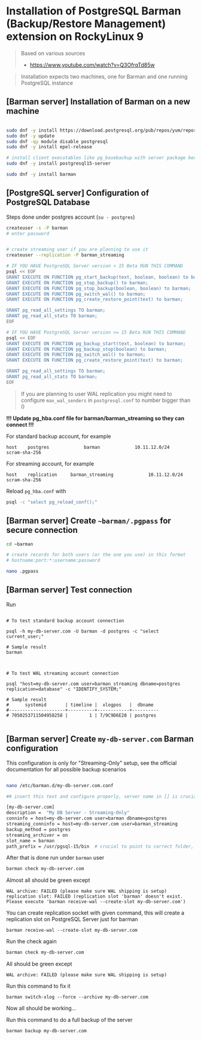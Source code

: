 # Installation of PostgreSQL Barman (Backup/Restore Management) extension on RockyLinux 9

> Based on various sources
> - https://www.youtube.com/watch?v=Q3OfrqTd85w

> Installation expects two machines, one for Barman and one running PostgreSQL instance

## [Barman server] Installation of Barman on a new machine

```bash

sudo dnf -y install https://download.postgresql.org/pub/repos/yum/reporpms/EL-9-x86_64/pgdg-redhat-repo-latest.noarch.rpm 
sudo dnf -y update
sudo dnf -qy module disable postgresql
sudo dnf -y install epel-release

# install client executables like pg_basebackup with server package because client package does not contain all executables, don't initialize the DB or services after the installation
sudo dnf -y install postgresql15-server

sudo dnf -y install barman

```

## [PostgreSQL server] Configuration of PostgreSQL Database

Steps done under postgres account (`su - postgres`)

```bash
createuser -s -P barman
# enter password


# create streaming user if you are planning to use it
createuser --replication -P barman_streaming

# IF YOU HAVE PostgreSQL Server version < 15 Beta RUN THIS COMMAND
psql << EOF
GRANT EXECUTE ON FUNCTION pg_start_backup(text, boolean, boolean) to barman;
GRANT EXECUTE ON FUNCTION pg_stop_backup() to barman;
GRANT EXECUTE ON FUNCTION pg_stop_backup(boolean, boolean) to barman;
GRANT EXECUTE ON FUNCTION pg_switch_wal() to barman;
GRANT EXECUTE ON FUNCTION pg_create_restore_point(text) to barman;

GRANT pg_read_all_settings TO barman;
GRANT pg_read_all_stats TO barman;
EOF

# IF YOU HAVE PostgreSQL Server version >= 15 Beta RUN THIS COMMAND
psql << EOF
GRANT EXECUTE ON FUNCTION pg_backup_start(text, boolean) to barman;
GRANT EXECUTE ON FUNCTION pg_backup_stop(boolean) to barman;
GRANT EXECUTE ON FUNCTION pg_switch_wal() to barman;
GRANT EXECUTE ON FUNCTION pg_create_restore_point(text) to barman;

GRANT pg_read_all_settings TO barman;
GRANT pg_read_all_stats TO barman;
EOF
```

> If you are planning to user WAL replication you might need to configure `max_wal_senders` in `postgresql.conf` to number bigger than 0


**!!! Update pg_hba.conf file for barman/barman_streaming so they can connect !!!**

For standard backup account, for example
```
host    postgres             barman             10.11.12.0/24             scram-sha-256
```

For streaming account, for example 
```
host    replication     barman_streaming             10.11.12.0/24             scram-sha-256
```

Reload `pg_hba.conf` with 
```bash
psql -c "select pg_reload_conf();"
```


## [Barman server] Create `~barman/.pgpass` for secure connection

```bash
cd ~barman

# create records for both users (or the one you use) in this format
# hostname:port:*:username:password

nano .pgpass

```

## [Barman server] Test connection

Run
```

# To test standard backup account connection

psql -h my-db-server.com -U barman -d postgres -c "select current_user;"

# Sample result
barman



# To test WAL streaming account connection

psql "host=my-db-server.com user=barman_streaming dbname=postgres replication=database" -c "IDENTIFY_SYSTEM;"

# Sample result
#      systemid       | timeline |  xlogpos   |  dbname
#---------------------+----------+------------+----------
# 7050253711504958258 |        1 | 7/9C9D6E28 | postgres


```

## [Barman server] Create `my-db-server.com` Barman configuration


This configuration is only for "Streaming-Only" setup, see the official documentation for all possible backup scenarios

```bash

nano /etc/barman.d/my-db-server.com.conf

## insert this text and configure properly, server name in [] is crucial, it is used by every command

[my-db-server.com]
description =  "My DB Server - Streaming-Only"
conninfo = host=my-db-server.com user=barman dbname=postgres
streaming_conninfo = host=my-db-server.com user=barman_streaming
backup_method = postgres
streaming_archiver = on
slot_name = barman
path_prefix = /usr/pgsql-15/bin  # crucial to point to correct folder, 15 libraries seems working just fine with v14 of PostgreSQL Server

```

After that is done run under `barman` user

```bash
barman check my-db-server.com
```

Almost all should be green except

``` 
WAL archive: FAILED (please make sure WAL shipping is setup)
replication slot: FAILED (replication slot 'barman' doesn't exist. Please execute 'barman receive-wal --create-slot my-db-server.com')
```

You can create replication socket with given command, this will create a replication slot on PostgreSQL Server just for barman

```
barman receive-wal --create-slot my-db-server.com
```

Run the check again
```bash
barman check my-db-server.com
```

All should be green except

```
WAL archive: FAILED (please make sure WAL shipping is setup)
```

Run this command to fix it

```
barman switch-xlog --force --archive my-db-server.com
```

Now all should be working...


Run this command to do a full backup of the server

```
barman backup my-db-server.com
```